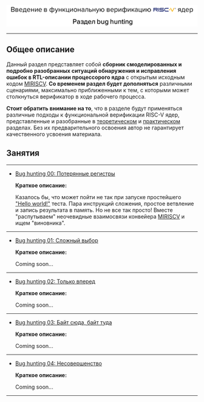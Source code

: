 ![](../doc/pic/preview_6.png)

---

## Общее описание

Данный раздел представляет собой **сборник смоделированных и подробно разобранных ситуаций обнаружения и исправления ошибок в RTL-описании процессорого ядра** с открытым исходным кодом [MIRISCV](https://github.com/MPSU/MIRISCV/tree/b510b308addc4a7271e36f2a348bd18bf24c1d77). **Со временем раздел будет дополняться** различными сценариями, максимально приближенными к тем, с которыми может столкнуться верификатор в ходе рабочего процесса. 

**Стоит обратить внимание на то**, что в разделе будут применяться различные подходы к функциональной верификации RISC-V ядер, представленные и разобранные в [теоретическом](../../theory/) и [практическом](../../practice/) разделах. Без их предварительного освоения автор не гарантирует качественного усвоения материала.

## Занятия

---

- [Bug hunting 00: Потерянные регистры](./00_regs/)
  
  **Краткое описание:**

  Казалось бы, что может пойти не так при запуске простейшего ["Hello world!"](../../theory/03_func.md#hello-world) теста. Пара инструкций сложения, простое ветвление и запись результата в память. Но не все так просто! Вместе "распутываем" неочевидные взаимосвязи конвейера [MIRISCV](https://github.com/MPSU/MIRISCV/tree/b510b308addc4a7271e36f2a348bd18bf24c1d77) и ищем "виновника".


---

- [Bug hunting 01: Сложный выбор](./01_branch/)
  
  **Краткое описание:**

  Coming soon...

---

- [Bug hunting 02: Только вперед](./02_cu/)

  **Краткое описание:**
  
  Coming soon...


---

- [Bug hunting 03: Байт сюда, байт туда](./03_mem/)

  **Краткое описание:**

  Coming soon...

---

- [Bug hunting 04: Несовершенство](./04_imperfection)

  **Краткое описание:**

  Coming soon...

---
